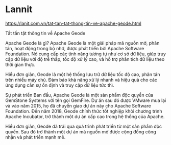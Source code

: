 # Lannit

https://lanit.com.vn/tat-tan-tat-thong-tin-ve-apache-geode.html

Tất tần tật thông tin về Apache Geode

Apache Geode là gì?
Apache Geode là một giải pháp mã nguồn mở, phân tán, hoạt động trong bộ nhớ, được phát triển bởi Apache Software Foundation. Nó cung cấp các tính năng tương tự như cơ sở dữ liệu, giúp truy cập dữ liệu với độ trễ thấp, tốc độ xử lý cao, và hỗ trợ phân tích dữ liệu theo thời gian thực.

Hiểu đơn giản, Geode là một hệ thống lưu trữ dữ liệu tốc độ cao, phân tán trên nhiều máy chủ. Đảm bảo khả năng xử lý nhanh và hiệu quả cho các ứng dụng cần sự ổn định và truy cập dữ liệu tức thì.

Sự phát triển
Ban đầu, Apache Geode là một sản phẩm độc quyền của GemStone Systems với tên gọi GemFire. Dự án sau đó được VMware mua lại và vào năm 2015, họ đã chuyển giao dự án này cho Apache Software Foundation. Đến năm 2018, Geode chính thức tốt nghiệp khỏi chương trình Apache Incubator, trở thành một dự án cấp cao trong hệ thống của Apache.

Hiểu đơn giản, Geode đã trải qua quá trình phát triển từ một sản phẩm độc quyền. Sau đó trở thành một dự án mã nguồn mở được cộng đồng công nhận và phát triển mạnh mẽ.

